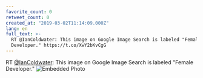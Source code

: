 ```yaml
---
favorite_count: 0
retweet_count: 0
created_at: "2019-03-02T11:14:09.000Z"
lang: en
full_text: >-
  RT @IanColdwater: This image on Google Image Search is labeled "Female
  Developer." https://t.co/XwY2bKvCgG
---
```


RT [@IanColdwater](https://twitter.com/IanColdwater): This image on Google Image
Search is labeled "Female Developer."
![Embedded Photo](https://twitter-media-coderbyheart.s3.eu-north-1.amazonaws.com/1101802868754055168-D0o_iaNW0AATogl.jpg)
